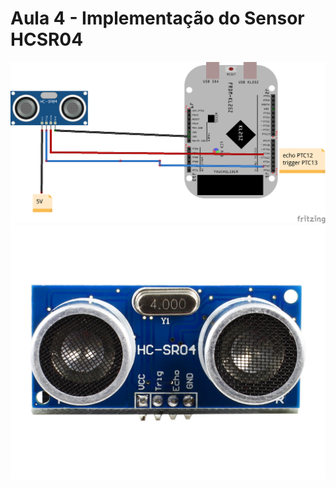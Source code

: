# Aula 4 - Implementação do Sensor HCSR04

<img src=SENSOR_ULTRASSONICO_CIRCUITO.png>

<img src=hcsr04.png>
